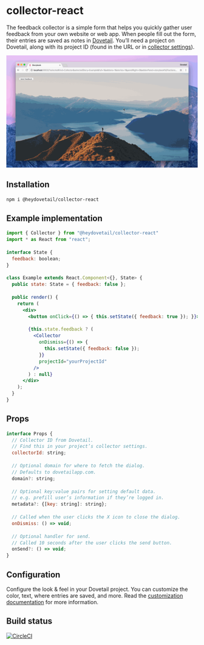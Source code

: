# collector-react

The feedback collector is a simple form that helps you quickly gather user feedback from your own website or web app. When people fill out the form, their entries are saved as notes in [Dovetail](https://dovetailapp.com). You’ll need a project on Dovetail, along with its project ID (found in the URL or in [collector settings](https://dovetailapp.com/help/collector-customize)).

![Collector demo](img/demo.gif?raw=true "Collector demo")

## Installation

```bash
npm i @heydovetail/collector-react
```

## Example implementation

```jsx
import { Collector } from "@heydovetail/collector-react"
import * as React from "react";

interface State {
  feedback: boolean;
}

class Example extends React.Component<{}, State> {
  public state: State = { feedback: false };

  public render() {
    return (
      <div>
        <button onClick={() => { this.setState({ feedback: true }); }}>Send feedback</button>

        {this.state.feedback ? (
          <Collector
            onDismiss={() => {
              this.setState({ feedback: false });
            }}
            projectId="yourProjectId"
          />
        ) : null}
      </div>
    );
  }
}
``` 

## Props

```jsx
interface Props {
  // Collector ID from Dovetail.
  // Find this in your project’s collector settings.
  collectorId: string;

  // Optional domain for where to fetch the dialog.
  // Defaults to dovetailapp.com.
  domain?: string;

  // Optional key:value pairs for setting default data.
  // e.g. prefill user’s information if they’re logged in.
  metadata?: {[key: string]: string};

  // Called when the user clicks the X icon to close the dialog.
  onDismiss: () => void;

  // Optional handler for send.
  // Called 10 seconds after the user clicks the send button.
  onSend?: () => void;
}
```

## Configuration

Configure the look & feel in your Dovetail project. You can customize the color, text, where entries are saved, and more. Read the [customization documentation](https://dovetailapp.com/help/collector-customize) for more information.

## Build status

[![CircleCI](https://circleci.com/gh/heydovetail/collector-react.svg?style=svg)](https://circleci.com/gh/heydovetail/collector-react)

